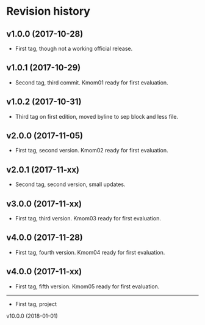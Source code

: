 Revision history
=======================================

v1.0.0 (2017-10-28)
---------------------------------------

* First tag, though not a working official release.

v1.0.1 (2017-10-29)
---------------------------------------

* Second tag, third commit. Kmom01 ready for first evaluation.

v1.0.2 (2017-10-31)
---------------------------------------

* Third tag on first edition, moved byline to sep block and less file.

v2.0.0 (2017-11-05)
---------------------------------------

* First tag, second version. Kmom02 ready for first evaluation.

v2.0.1 (2017-11-xx)
---------------------------------------

* Second tag, second version,  small updates.

v3.0.0 (2017-11-xx)
---------------------------------------

* First tag, third version. Kmom03 ready for first evaluation.

v4.0.0 (2017-11-28)
---------------------------------------

* First tag, fourth version. Kmom04 ready for first evaluation.

v4.0.0 (2017-11-xx)
---------------------------------------

* First tag, fifth version. Kmom05 ready for first evaluation.
--------------------------------------------------------------------
* First tag, project

v10.0.0 (2018-01-01)
